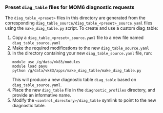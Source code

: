 ### Preset `diag_table` files for MOM6 diagnostic requests

The `diag_table_<preset>` files in this directory are generated from the corresponding 
`diag_table_source/diag_table_<preset>_source.yaml` files using the `make_diag_table.py` script.
To create and use a custom diag_table:

1. Copy a `diag_table_<preset>_source.yaml` file to a new file named `diag_table_source.yaml`
2. Make the required modifications to the new `diag_table_source.yaml`
3. In the directory containing your new `diag_table_source.yaml` file, run:
   ```
   module use /g/data/vk83/modules
   module load payu
   python /g/data/vk83/apps/make_diag_table/make_diag_table.py
   ```
   This will produce a new diagnostic table `diag_table` based on `diag_table_source.yaml`.
5. Place the new `diag_table` file in the `diagnostic_profiles` directory, and provide an informative name.
6. Modify the `<control_directory>/diag_table` symlink to point to the new diagnostic table.
